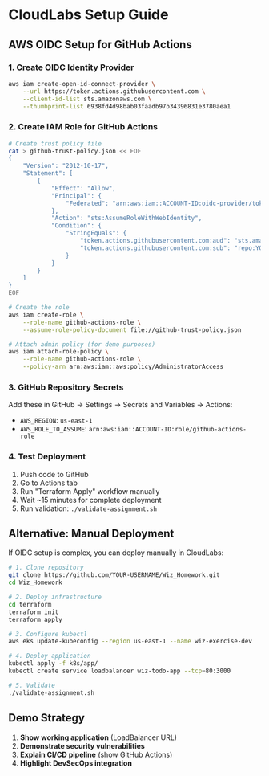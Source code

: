 # CloudLabs Setup Guide

## **AWS OIDC Setup for GitHub Actions**

### **1. Create OIDC Identity Provider**
```bash
aws iam create-open-id-connect-provider \
    --url https://token.actions.githubusercontent.com \
    --client-id-list sts.amazonaws.com \
    --thumbprint-list 6938fd4d98bab03faadb97b34396831e3780aea1
```

### **2. Create IAM Role for GitHub Actions**
```bash
# Create trust policy file
cat > github-trust-policy.json << EOF
{
    "Version": "2012-10-17",
    "Statement": [
        {
            "Effect": "Allow",
            "Principal": {
                "Federated": "arn:aws:iam::ACCOUNT-ID:oidc-provider/token.actions.githubusercontent.com"
            },
            "Action": "sts:AssumeRoleWithWebIdentity",
            "Condition": {
                "StringEquals": {
                    "token.actions.githubusercontent.com:aud": "sts.amazonaws.com",
                    "token.actions.githubusercontent.com:sub": "repo:YOUR-GITHUB-USERNAME/Wiz_Homework:ref:refs/heads/main"
                }
            }
        }
    ]
}
EOF

# Create the role
aws iam create-role \
    --role-name github-actions-role \
    --assume-role-policy-document file://github-trust-policy.json

# Attach admin policy (for demo purposes)
aws iam attach-role-policy \
    --role-name github-actions-role \
    --policy-arn arn:aws:iam::aws:policy/AdministratorAccess
```

### **3. GitHub Repository Secrets**
Add these in GitHub → Settings → Secrets and Variables → Actions:

- `AWS_REGION`: `us-east-1`
- `AWS_ROLE_TO_ASSUME`: `arn:aws:iam::ACCOUNT-ID:role/github-actions-role`

### **4. Test Deployment**
1. Push code to GitHub
2. Go to Actions tab
3. Run "Terraform Apply" workflow manually
4. Wait ~15 minutes for complete deployment
5. Run validation: `./validate-assignment.sh`

## **Alternative: Manual Deployment**
If OIDC setup is complex, you can deploy manually in CloudLabs:

```bash
# 1. Clone repository
git clone https://github.com/YOUR-USERNAME/Wiz_Homework.git
cd Wiz_Homework

# 2. Deploy infrastructure
cd terraform
terraform init
terraform apply

# 3. Configure kubectl
aws eks update-kubeconfig --region us-east-1 --name wiz-exercise-dev

# 4. Deploy application
kubectl apply -f k8s/app/
kubectl create service loadbalancer wiz-todo-app --tcp=80:3000

# 5. Validate
./validate-assignment.sh
```

## **Demo Strategy**
1. **Show working application** (LoadBalancer URL)
2. **Demonstrate security vulnerabilities**
3. **Explain CI/CD pipeline** (show GitHub Actions)
4. **Highlight DevSecOps integration**